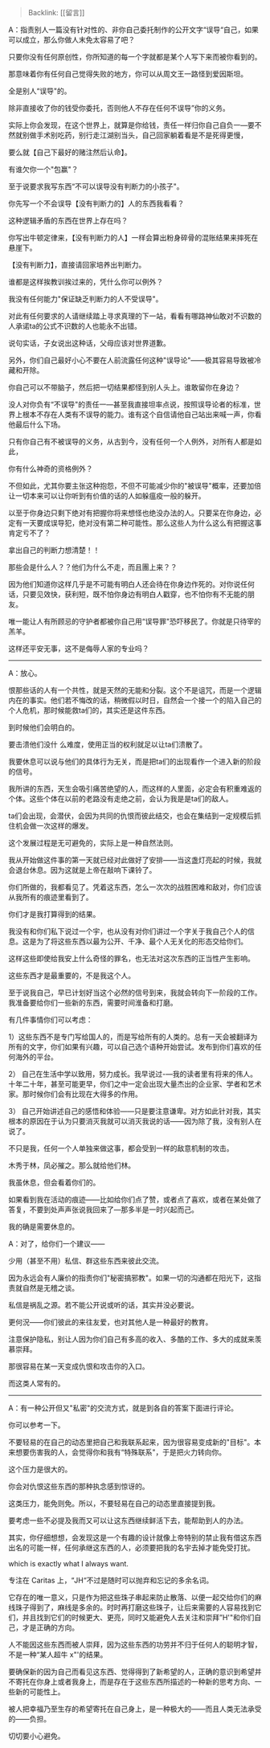 > Backlink: [[留言]]

A：指责别人一篇没有针对性的、非你自己委托制作的公开文字“误导“自己，如果可以成立，那么你做人末免太容易了吧？

只要你没有任何原创性，你所知道的每一个字就都是某个人写下来而被你看到的。

那意味着你有任何自己觉得失败的地方，你可以从周文王一路怪到爱因斯坦。

全是别人“误导"的。

除非直接收了你的钱受你委托，否则他人不存在任何不误导”你的义务。

实际上你会发现，在这个世界上，就算是你给钱，责任一样归你自己自负一—要不然就别做手术别吃药，别行走江湖别当头，自己回家躺着看是不是死得更慢，

要么就【自己下最好的赌注然后认命】。

有谁欠你一个"包赢"？

至于说要求我写东西“不可以误导没有判断力的小孩子"。

你先写一个不会误导【没有判断力的】人的东西我看看？

这种逻辑矛盾的东西在世界上存在吗？

你写出牛顿定律来，【没有判断力的人】一样会算出粉身碎骨的混账结果来摔死在悬崖下。

【没有判断力】，直接请回家培养出判断力。

谁都是这样挨教训挨过来的，凭什么你可以例外？

我没有任何能力"保证缺乏判断力的人不受误导"。

对此有任何要求的人请继续踏上寻求真理的下一站，看看有哪路神仙敢对不识数的人承诺ta的公式不识数的人也能永不出错。

说句实话，子女说出这种话，父母应该对世界道歉。

另外，你们自己最好小心不要在人前流露任何这种"误导论"——极其容易导致被冷藏和开除。

你自己可以不带脑子，然后把一切结果都怪到别人头上。谁敢留你在身边？

没人对你负有“不误导"的责任一—甚至我直接坦率点说，按照误导论者的标准，世界上根本不存在人类有不误导的能力。谁有这个自信请他自己站出来喊一声，你看他最后什么下场。

只有你自己有不被误导的义务，从古到今，没有任何一个人例外，对所有人都是如此，

你有什么神奇的资格例外？

不但如此，尤其你要主张这种抱怨，不但不可能减少你的"被误导"概率，还要加倍让一切本来可以让你听到有价值的话的人如躲瘟疫一般的躲开。

以至于你身边只剩下绝对有把握你将来想怪也绝没办法的人。只要呆在你身边，必定有一天要成误导犯，绝对没有第二种可能性。那么这些人为什么这么有把握这事肯定亏不了？

拿出自己的判断力想清楚！！

那些会是什么人？？他们为什么不走，而且團上来？？

因为他们知道你这样几乎是不可能有明白人还会待在你身边作死的。对你说任何话，只要见效快，获利短，既不怕你身边有明白人戳穿，也不怕你有不无能的朋友。

唯一能让人有所顾忌的守护者都被你自己用“误导罪"恐吓移民了。你就是只待宰的羔羊。

这样还平安无事，这不是侮辱人家的专业吗？

---

A：放心。

恨那些话的人有一个共性，就是天然的无能和分裂。这个不是诅咒，而是一个逻辑内在的事实。他们若不悔改的话，稍微假以时日，自然会一个接一个的陷入自己的个人危机，那时候能救ta们的，其实还是这件东西。

到时候他们会明白的。

要击溃他们没什 么难度，使用正当的权利就足以让ta们溃散了。

我要休息可以说与他们的具体行为无关，而是把ta们的出现看作一个进入新的阶段的信号。

我所讲的东西，天生会吸引痛苦绝望的人，而这样的人里面，必定会有积重难返的个体。这些个体在以前的老路没有走绝之前，会认为我是是ta们的敌人。

ta们会出现，会潜伏，会因为共同的仇恨而彼此结交，也会在集结到一定规模后抓住机会做一次这样的爆发。

这个发展过程是无可避免的，实际上是一种自然法则。

我从开始做这件事的第一天就已经对此做好了安排——当这盏灯亮起的时候，我就会退台休息。因为这就是上帝在敲响下课铃了。

你们所做的，我都看见了。凭着这东西，怎么一次次的战胜困难和敌对，你们应该从我所有的痕迹里看到了。

你们才是我打算得到的结果。

我没有和你们私下说过一个宇，也从没有对你们讲过一个字关于我自己个人的信息。这是为了将这些东西以最为公开、千净、最个人无关化的形态交给你们。

这样这些即使给我安上什么奇怪的罪名，也无法对这次东西的正当性产生影响。

这些东西才是最重要的，不是我这个人。

至于说我自己，早已计划好当这个必然的信号到来，我就会转向下一阶段的工作。我准备要给你们一些新的东西，需要时间淮备和打磨。

有几件事情你们可以考虑：

1）这些东西不是专门写给国人的，而是写给所有的人类的。总有一天会被翻译为所有的文字，你们如果有兴趣，可以自己选个语种开始尝试。发布到你们喜欢的任何海外的平台。

2） 自己在生活中学以致用，努力成长。我早说过-—我的读者里有将来的伟人。十年二十年，甚至可能更早，你们之中一定会出现大量杰出的企业家、学者和艺术家。那时候你们会有比现在大得多的作用。

3） 自己开始讲述自己的感悟和体验——只是要注意谦卑。对方如此针对我，其实根本的原因在于认为只要消灭我就可以消灭我说的话——因为除了我，没有别人在说了。

不只是我，任何一个人单独来做这事，都会受到一样的敌意机制的攻击。

木秀于林，凤必摧之。那么就给他们林。

我虽休息，但会看着你们的。

如果看到我在活动的痕迹——比如给你们点了赞，或者点了喜欢，或者在某处做了答复，不要到处声声张说我回来了—那多半是一时兴起而己。

我的确是需要休息的。

A：对了，给你们一个建议——

少用（甚至不用）私信、群这些东西来彼此交流。

因为永远会有人廉价的指责你们"秘密搞邪教"。如果一切的沟通都在阳光下，这指责就自然是无稽之谈。

私信是祸乱之源。若不能公开说或听的话，其实并没必要说。

更何況——你们彼此的来往友爱，也对其他人是一种最好的教育。

注意保护隐私，别让人因为你们自己有多高的收入、多酷的工作、多大的成就来羡慕崇拜。

那很容易在某一天变成仇恨和攻击你的入口。

而这类人常有的。

---

A：有一种公开但又"私密"的交流方式，就是到各自的答案下面进行评论。

你可以参考一下。

不要轻易的在自己的动态里把自己和我联系起来，因为很容易变成新的"目标"。本来想要伤害我的人，会觉得你和我有“特殊联系"，于是把火力转向你。

这个压力是很大的。

你会对仇恨这些东西的那种执念感到惊讶的。

这类压力，能免则免。所以，不要轻易在自己的动态里直接提到我。

要考虑一些不必提及我而又可以让这东西继续鲜活下去，能帮助到人的办法。

其实，你仔细想想，会发现这是一个有趣的设计就像上帝特别的禁止我有借这东西出名的可能一样，任何承继这东西的人，必须要把我的名宇去掉才能免受打扰。

which is exactly what I always want.

专注在 Caritas 上，“JH“不过是随时可以抛弃和忘记的多余名词。

它存在的唯一意义，只是作为把这些珠子串起来防止散落、以便一起交给你们的麻线珠子得到了，麻线是多余的。时时再打磨这些珠子，让后来需要的人容易找到它们，并且找到它们的时候更大、更亮，同时又能避免人去关注和崇拜”H'"和你们自己，才是正确的方向。

人不能因这些东西而被人崇拜，因为这些东西的功劳并不归于任何人的聪明才智，不是一种“某人超牛 x"'的结果。

要确保新的因为自己而看见这东西、觉得得到了新希望的人，正确的意识到希望并不寄托在你身上或者我身上，而是存在于这些东西所描述的一种新的思考方向、一些新的可能性上。

被人把幸福乃至生存的希望寄托在自己身上，是一种极大的——而且人类无法承受的——负担。

切切要小心避免。
